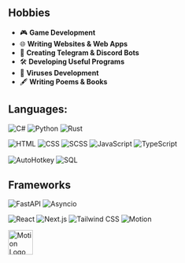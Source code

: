 ## Hobbies  
- 🎮 **Game Development**  
- 🌐 **Writing Websites & Web Apps**  
- 🤖 **Creating Telegram & Discord Bots**  
- 🛠️ **Developing Useful Programs**
- 🦠 **Viruses Development**
- 🖋️ **Writing Poems & Books** 

## Languages:
![C#](https://img.shields.io/badge/-C%23-8A2BE2?style=for-the-badge&logo=c-sharp&logoColor=white)
![Python](https://img.shields.io/badge/-Python-3776AB?style=for-the-badge&logo=python&logoColor=white)
![Rust](https://img.shields.io/badge/-Rust-000000?style=for-the-badge&logo=rust&logoColor=white)

![HTML](https://img.shields.io/badge/-HTML5-E34F26?style=for-the-badge&logo=html5&logoColor=white)
![CSS](https://img.shields.io/badge/-CSS3-1572B6?style=for-the-badge&logo=css3&logoColor=white)
![SCSS](https://img.shields.io/badge/-SCSS-CC6699?style=for-the-badge&logo=sass&logoColor=white)
![JavaScript](https://img.shields.io/badge/-JavaScript-F7DF1E?style=for-the-badge&logo=javascript&logoColor=black)
![TypeScript](https://img.shields.io/badge/-TypeScript-3178C6?style=for-the-badge&logo=typescript&logoColor=white)

![AutoHotkey](https://img.shields.io/badge/-AutoHotkey-334455?style=for-the-badge&logoColor=white)
![SQL](https://img.shields.io/badge/-SQL-4479A1?style=for-the-badge&logo=postgresql&logoColor=white)
ㅤ
## Frameworks
![FastAPI](https://img.shields.io/badge/-FastAPI-009688?style=for-the-badge&logo=fastapi&logoColor=white)
![Asyncio](https://img.shields.io/badge/-Asyncio-0099FF?style=for-the-badge&logo=python&logoColor=white)

![React](https://img.shields.io/badge/-React-61DAFB?style=for-the-badge&logo=react&logoColor=black)
![Next.js](https://img.shields.io/badge/-Next.js-000000?style=for-the-badge&logo=nextdotjs&logoColor=white)
![Tailwind CSS](https://img.shields.io/badge/-Tailwind%20CSS-06B6D4?style=for-the-badge&logo=tailwindcss&logoColor=white)
![Motion](https://img.shields.io/badge/-Motion-FFD700?style=for-the-badge&labelColor=FFD700&logo=data:image/svg+xml;base64,PHN2ZyB4bWxucz0iaHR0cDovL3d3dy53My5vcmcvMjAwMC9zdmciIHZpZXdCb3g9IjAgMCAzMiAzMiIgd2lkdGg9IjMyIiBoZWlnaHQ9IjMyIiBmaWxsPSJub25lIj4KICA8cmVjdCB3aWR0aD0iMzIiIGhlaWdodD0iMzIiIGZpbGw9IiNGRkQ3MDAiIHJ4PSIzIi8+CiAgPHRleHQgeD0iMTEiIHk9IjIyIiBmaWxsPSIjMDAwMDAwIiBmb250LXNpemU9IjE4IiBmb250LXdlaWdodD0iYm9sZCIgZm9udC1zdHlsZT0iaXRhbGljIj5tPC90ZXh0Pgo8L3N2Zz4=)


<img src="URL_К_ТВОЕМУ_ЛОГОТИПУ" alt="Motion Logo" width="50">
